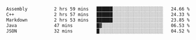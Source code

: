 <!--START_SECTION:waka-->

```txt
Assembly          2 hrs 59 mins   ██████░░░░░░░░░░░░░░░░░░░   24.66 %
C++               2 hrs 57 mins   ██████░░░░░░░░░░░░░░░░░░░   24.33 %
Markdown          2 hrs 53 mins   ██████░░░░░░░░░░░░░░░░░░░   23.85 %
Java              47 mins         █▓░░░░░░░░░░░░░░░░░░░░░░░   06.53 %
JSON              32 mins         █░░░░░░░░░░░░░░░░░░░░░░░░   04.52 %
```

<!--END_SECTION:waka-->
